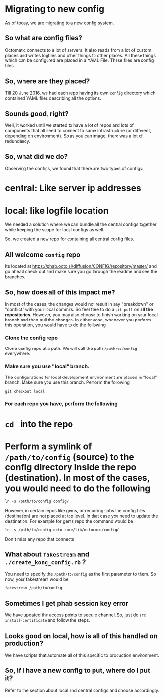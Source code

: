 # Migrating to new config

As of today, we are migrating to a new config system. 

## So what are config files?

Octomatic connects to a lot of servers. It also reads from a lot of custom places and writes logfiles and other things to other places. All these things which can be configured are placed in a YAML File. These files are config files.

## So, where are they placed?

Till 20 June 2016, we had each repo having its own `config` directory which contained YAML files describing all the options.

## Sounds good, right?

Well, it worked until we started to have a lot of repos and lots of components that all need to connect to same infrastructure (or different, depending on environment). So as you can image, there was a lot of redundancy.

## So, what did we do?

Observing the configs, we found that there are two types of configs:
 # central: Like server ip addresses
 # local: like logfile location

We needed a solution where we can bundle all the central configs together while keeping the scope for local configs as well.

So, we created a new repo for containing all central config files. 

## All welcome `config` repo

Its located at https://phab.octo.ai/diffusion/CONFIG/repository/master/ and go ahead check out and make sure you go through the readme and see the branches.

## So, how does all of this impact me?

In most of the cases, the changes would not result in any "breakdown" or "conflict" with your local commits. So feel free to do a `git pull` on **all the repositories**. However, you may also choose to finish working on your local branch and then pull the changes. In either case, whenever you perform this operation, you would have to do the following

### Clone the config repo

Clone config repo at a path. We will call the path `/path/to/config` everywhere.

### Make sure you use "local" branch.

The configurations for local development environment are placed in "local" branch. Make sure you use this branch. Perform the following

```
git checkout local
```

### For each repo you have, perform the following


 # `cd ` into the repo
 # Perform a symlink of `/path/to/config` (source) to the config directory inside the repo (destination). In most of the cases, you would need to do the following

```
ln -s /path/to/config config/
```

However, in certain repos like gems, or recurring-jobs the config files (destination) are not placed at top level. In that case you need to update the destination. For example for gems repo the command would be

```
ln -s /path/to/config octo-core/lib/octocore/config/
```

Don't miss any repo that connects

## What about `fakestream` and `./create_kong_config.rb` ?

You need to specify the `/path/to/config` as the first parameter to them. So now, your fakestream would be

```
fakestream /path/to/config
```


## Sometimes I get phab session key error

We have updated the access points to secure channel. So, just do `arc install-certificate` and follow the steps.

## Looks good on local, how is all of this handled on production?

We have scripts that automate all of this specific to production environment.

## So, if I have a new config to put, where do I put it?

Refer to the section about local and central configs and choose accordingly. 

